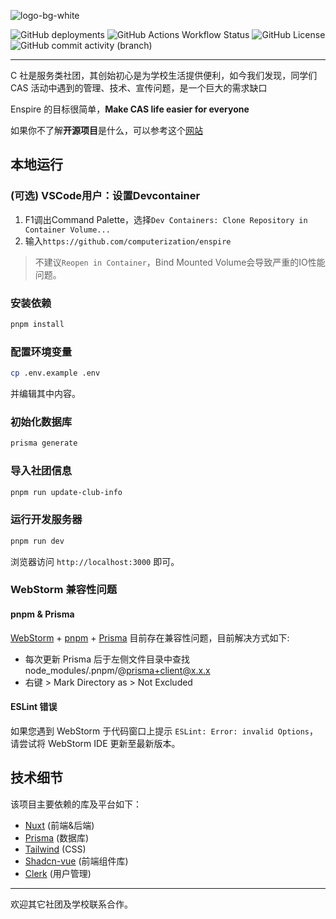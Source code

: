 ![logo-bg-white](https://github.com/Computerization/Enspire/assets/46770502/27133de7-efd7-4860-8f83-e160a25ab042)

![GitHub deployments](https://img.shields.io/github/deployments/computerization/enspire/production?logo=vercel&label=vercel)
 ![GitHub Actions Workflow Status](https://img.shields.io/github/actions/workflow/status/computerization/enspire/quality.yml) ![GitHub License](https://img.shields.io/github/license/computerization/enspire) ![GitHub commit activity (branch)](https://img.shields.io/github/commit-activity/m/computerization/enspire/next)

---

C 社是服务类社团，其创始初心是为学校生活提供便利，如今我们发现，同学们 CAS 活动中遇到的管理、技术、宣传问题，是一个巨大的需求缺口

Enspire 的目标很简单，**Make CAS life easier for everyone**

如果你不了解**开源项目**是什么，可以参考这个[网站](https://opensource.guide/)

## 本地运行

### (可选) VSCode用户：设置Devcontainer
1. F1调出Command Palette，选择`Dev Containers: Clone Repository in Container Volume...`
2. 输入`https://github.com/computerization/enspire`
> 不建议`Reopen in Container`，Bind Mounted Volume会导致严重的IO性能问题。

### 安装依赖

```bash
pnpm install
```

### 配置环境变量

```bash
cp .env.example .env
```
并编辑其中内容。

### 初始化数据库

```bash
prisma generate
```

### 导入社团信息

```bash
pnpm run update-club-info
```

### 运行开发服务器

```bash
pnpm run dev
```
浏览器访问 `http://localhost:3000` 即可。

### WebStorm 兼容性问题
#### pnpm & Prisma

[WebStorm](https://www.jetbrains.com/zh-cn/webstorm/) + [pnpm](https://pnpm.io/zh/) + [Prisma](https://www.prisma.io/) 目前存在兼容性问题，目前解决方式如下:

- 每次更新 Prisma 后于左侧文件目录中查找 node_modules/.pnpm/@prisma+client@x.x.x
- 右键 > Mark Directory as > Not Excluded

#### ESLint 错误

如果您遇到 WebStorm 于代码窗口上提示 `ESLint: Error: invalid Options`，请尝试将 WebStorm IDE 更新至最新版本。

## 技术细节

该项目主要依赖的库及平台如下：
- [Nuxt](https://nuxt.com) (前端&后端)
- [Prisma](https://prisma.io) (数据库)
- [Tailwind](https://tailwindcss.com/) (CSS)
- [Shadcn-vue](https://shadcn-vue.com) (前端组件库)
- [Clerk](https://clerk.com) (用户管理)

---
欢迎其它社团及学校联系合作。

